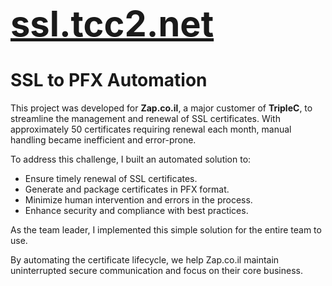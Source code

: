<h1><a href="https://ssl.tcc2.net" target="_blank" style="font-size: 2em;">ssl.tcc2.net</a></h1>

# SSL to PFX Automation

This project was developed for **Zap.co.il**, a major customer of **TripleC**, to streamline the management and renewal of SSL certificates. With approximately 50 certificates requiring renewal each month, manual handling became inefficient and error-prone. 

To address this challenge, I built an automated solution to:

- Ensure timely renewal of SSL certificates.
- Generate and package certificates in PFX format.
- Minimize human intervention and errors in the process.
- Enhance security and compliance with best practices.

As the team leader, I implemented this simple solution for the entire team to use.

By automating the certificate lifecycle, we help Zap.co.il maintain uninterrupted secure communication and focus on their core business.
